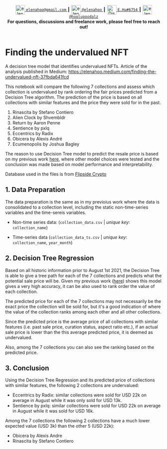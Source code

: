 <div align="center">
<a href="https://mail.google.com/mail/u/?authuser=elenahoo@gmail.com">
  <img align="center" alt="elenahoo | Gmail" width="30px" src="https://edent.github.io/SuperTinyIcons/images/svg/gmail.svg" />
	<code>elenahoo@gmail.com</code>
</a>
	<span> ┃ </span>
	
<a href="https://t.me/elenahoo">
  <img align="center" alt="elenahoo | Telegram" width="30px" src="https://edent.github.io/SuperTinyIcons/images/svg/telegram.svg" />
	<code>@elenahoo</code>
</a>
	<span>┃</span>
  <a href="https://discordapp.com/channels/@me/E.Hu#6754/" style="margin-top: 12px;">
  <img  align="center" alt="Discord" width="30px" src="https://raw.githubusercontent.com/peterthehan/peterthehan/master/assets/discord.svg" />
	  <code>E.Hu#6754</code>
</a>
	<span>┃</span>
  <a href="https://twitter.com/messages/compose?text=DM%20text&recipient_id=794664237721329664" style="margin-top: 12px;">
  <img  align="center" alt="elenahoo | Twitter" width="30px" src="https://raw.githubusercontent.com/peterthehan/peterthehan/master/assets/twitter.svg" />
	  <code>@hoolupoodalz</code>
</a>
<br />

</div>
	
<div align="center">
  <strong>For questions, discussions and freelance work, please feel free to reach out! </strong>
</div>
<br />

# Finding the undervalued NFT
 A decision tree model that identifies undervalued NFTs. Article of the analysis published in Medium: https://elenahoo.medium.com/finding-the-undervalued-nft-37fbda641fcd
 
 
This notebook will compare the following 7 collections and assess which collection is undervalued by rank ordering the fair prices predicted from a Decision Tree algorithm. The prediction of the price is based on all collections with similar features and the price they were sold for in the past.

1.   Rinascita by Stefano Contiero
2.   Alien Clock by Shvembldr
3.   Return by Aaron Penne
4.   Sentience by pxlq
5.   Eccentrics by Radix
6.   Obicera by Alexis André
7.   Ecumenopolis by Joshua Bagley

The reason to use Decision Tree model to predict the resale price is based on my previous work [here](https://colab.research.google.com/drive/1HQBG-J9fbNX_G6TWfWQeb9ngtTHC7154?usp=sharing), where other model choices were tested and the conclusion was made based on model performance and interpretability.

Database used in the files is from [Flipside Crypto](https://www.flipsidecrypto.com)

## 1. Data Preparation

The data preparation is the same as in my previoius work where the data is consolidated to a collection level, including the static non-time-series variables and the time-sereis variables. 

* Non-time series data: (`collection_data.csv` | *unique key*: `collection_name`)

* Time-series data (`collection_data_ts.csv` | *unique key*: `collection_name`, `year_month`)

## 2. Decision Tree Regression
Based on all historic information prior to August 1st 2021, the Decision Tree is able to give a tree path for each of the 7 collections and predicts what the potential sale price will be. Given my previous work ([here](https://colab.research.google.com/drive/1HQBG-J9fbNX_G6TWfWQeb9ngtTHC7154)) shows this model gives a very high accuracy, it can be also used to rank order the value of each collection.

The predicted price for each of the 7 collections may not necessarily be the exact price the collection will be sold for, but it's a good indication of where the value of the collection ranks among each other and all other collections.

Since the predicted price is the average price of all collections with similar features (i.e. past sale price, curation status, aspect ratio etc.), if an actual sale price is lower than the this average predicted price, it is deemed as undervalued.

Also, among the 7 collections you can also see the ranking based on the predicted price.

## 3. Conclusion

Using the Decision Tree Regression and its predicted price of collections with similar features, the following 2 collections are undervalued:
- Eccentrics by Radix: similar collections were sold for USD 22k on average in August while it was only sold for USD 13k.
- Sentience by pxlq: similar collections were sold for USD 22k on average in August while it was sold for USD 16k.

Among the 7 collections the following 2 collections have a much lower expected value (USD 3k) than the other 5 (USD 22k):
- Obicera by Alexis Andre
- Rinascita by Stefano Contiero
